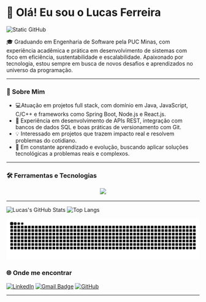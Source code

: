 # 👋 Olá! Eu sou o Lucas Ferreira
<img src="https://img.shields.io/static/v1?label=Overview&message=Lucas%20Ferreira&color=0d1117&style=for-the-badge&logo=GitHub&logoColor=f0883e&labelColor=58a6ff" alt="Static GitHub">

🎓 Graduando em Engenharia de Software pela PUC Minas, com experiência acadêmica e prática em desenvolvimento de sistemas com foco em eficiência, sustentabilidade e escalabilidade. Apaixonado por tecnologia, estou sempre em busca de novos desafios e aprendizados no universo da programação.

---

### 🚀 Sobre Mim
- 💻Atuação em projetos full stack, com domínio em Java, JavaScript, C/C++ e frameworks como Spring Boot, Node.js e React.js.
- 🔧 Experiência em desenvolvimento de APIs REST, integração com bancos de dados SQL e boas práticas de versionamento com Git.
- 💡 Interessado em projetos que trazem impacto real e resolvem problemas do cotidiano.
- 🌱  Em constante aprendizado e evolução, buscando aplicar soluções tecnológicas a problemas reais e complexos.

---

### 🛠️ Ferramentas e Tecnologias


<p align="center">
  <a href="https://skillicons.dev">
    <img src="https://skillicons.dev/icons?i=java,spring,react,c,js,html,css,bootstrap,mysql,git,github" />
  </a>
</p>

---

![Lucas's GitHub Stats](https://github-readme-stats.vercel.app/api?username=iTsLJ&show_icons=true&bg_color=0d1117&title_color=58a6ff&text_color=c9d1d9&icon_color=f0883e)
![Top Langs](https://github-readme-stats.vercel.app/api/top-langs/?username=iTsLJ&&layout=compact&bg_color=0d1117&title_color=58a6ff&text_color=c9d1d9&icon_color=f0883e)

<picture align="center">
  <source media="(prefers-color-scheme: dark)" srcset="https://raw.githubusercontent.com/iTsLJ/iTsLJ/output/github-contribution-grid-snake-dark.svg">
  <source media="(prefers-color-scheme: light)" srcset="https://raw.githubusercontent.com/iTsLJ/iTsLJ/output/github-contribution-grid-snake.svg">
  <img align="center" alt="github contribution grid snake animation" src="https://raw.githubusercontent.com/iTsLJ/iTsLJ/output/github-contribution-grid-snake.svg">
</picture>

### 🌐 Onde me encontrar
[![LinkedIn](https://img.shields.io/badge/LinkedIn-0077B5?style=flat-square&logo=linkedin&logoColor=white)](https://www.linkedin.com/in/lucas-ferreira10/)
[![Gmail Badge](https://img.shields.io/badge/-lucasjlopesferreira@gmail.com-006bed?style=flat-square&logo=Gmail&logoColor=white&link=mailto:SEU-EMAIL)](mailto:lucasjlopesferreira@gmail.com)
[![GitHub](https://img.shields.io/github/followers/iTsLJ?label=follow&style=social)](https://github.com/iTsLJ)

--- 
